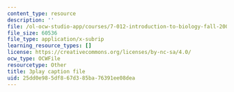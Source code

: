 ```yaml
---
content_type: resource
description: ''
file: /ol-ocw-studio-app/courses/7-012-introduction-to-biology-fall-2004/25dd0e985df867d385ba76391ee08dea_ARjSihLe1K8.srt
file_size: 60536
file_type: application/x-subrip
learning_resource_types: []
license: https://creativecommons.org/licenses/by-nc-sa/4.0/
ocw_type: OCWFile
resourcetype: Other
title: 3play caption file
uid: 25dd0e98-5df8-67d3-85ba-76391ee08dea
---
```

